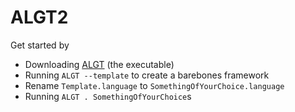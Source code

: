 # ALGT2

Get started by

- Downloading [ALGT](https://github.com/pietervdvn/ALGT2/raw/master/ALGT) (the executable)
- Running `ALGT --template` to create a barebones framework
- Rename `Template.language` to `SomethingOfYourChoice.language`
- Running `ALGT . SomethingOfYourChoice`s
